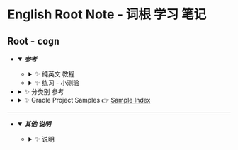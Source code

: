 # English Root Note - 词根 学习 笔记
## <a id="english-root-cogn">Root - <kbd>cogn</kbd></a>
  * <details open>
        <summary>
         <i><b>参考</b></i>
        </summary>
        <ul style="disc">
           <li>
               <details>
                  <summary>
                      ✨ 纯英文 教程
                  </summary>
                  <ul>
                      <li>
                          <details>
                             <summary>
                                🔸 <kbd>cogn</kbd> - learn, know
                             </summary>
                             <ul>
                                 <li> ✨ this article is good 👉 <a href="https://www.membean.com/rootcasts/cogn-learn/">Mental Cogs Cognition: cogn-learn</a>
                                 </li>
                                 <li> ✨ 与 上一篇 相同，只是网址 和 编排 不同 ，前篇 更新一些 👉 <a href="https://membean.com/roots/cogn-learn"><kbd>cogn</kbd> - learn, know</a>
                                 </li>
                             </ul>
                          </details>
                      </li>
                      <li>
                          <details>
                             <summary>
                                🔸 <kbd>cogni-</kbd>, <kbd>cogn-</kbd>, <kbd>cognosc-</kbd><br />
                                   (Latin: know, learn; comprehend, perceive)
                             </summary>
                             <ul>
                                 <li> ✨ English Word Information - Word Info about English Vocabulary 👉 <a href="https://wordinfo.info/unit/519"><kbd>cogni-</kbd>, <kbd>cogn-</kbd>, <kbd>cognosc-</kbd> 🔹 Latin: know, learn; comprehend, perceive</a>
                                 </li>
                             </ul>
                          </details>
                      </li>
                  </ul>
               </details>
           </li>
           <li>
               <details>
                  <summary>
                      ✨ 练习 - 小测验
                  </summary>
                  <ul>
                      <li>
                          <details>
                             <summary>
                                🔸 Root Word: "cogn"
                             </summary>
                             <ul>
                                 <li>
                                     <details>
                                        <summary>
                                            ✨ Root Word: "cogn" 👉 <a href="https://quizlet.com/71148312/root-word-cogn-flash-cards/">Root Word: "cogn"</a>
                                        </summary>
                                        <ul> 
                                           <li> ✨ Root Word: "cogn / sci" 👉 <a href="https://quizlet.com/2584543/root-word-cogn-sci-flash-cards/">CRoot Word: "cogn / sci"</a>
                                           </li>
                                           <li> ✨ Root Word: "cogn / sci" - flashcards 👉 <a href="https://quizlet.com/2584543/flashcards">CRoot Word: "cogn / sci"</a>
                                           </li>
                                         
                                        </ul>
                                      </details>
                                 </li>
                                 <li>
                                     <details>
                                        <summary>
                                            ✨ ENGLISH ROOT WORD: <kbd>cogn-</kbd>, <kbd>cognit-</kbd> from Latin cognoscere, cognitus, cognit
                                        </summary>
                                        <ul> 
                                           <li> ✨ ENGLISH ROOT WORD: <kbd>cogn-</kbd>, <kbd>cognit-</kbd> from Latin cognoscere, cognitus, cognit 👉 <a href="https://softca.tistory.com/1643">ENGLISH ROOT WORD: <kbd>cogn-</kbd>, <kbd>cognit-</kbd> from Latin cognoscere, cognitus, cognit</a>
                                           </li>
                                        </ul>
                                      </details>
                                 </li>
                                 <li>
                                     <details>
                                        <summary>
                                            ✨ Youtube 上 的 教程</a>
                                        </summary>
                                        <ul> 
                                           <li> ✨ Word Roots: GNO/ COGN/ CONN and derived words Illustrated ( Vocabulary L-29) 👉 <a href="https://www.youtube.com/watch?v=ju3LC-48Av8">Word Roots: GNO/ COGN/ CONN and derived words Illustrated ( Vocabulary L-29)</a>
                                           </li>
                                        </ul>
                                      </details>
                                 </li>
                             </ul>
                          </details>
                      </li>
                  </ul>
               </details>
           </li>
           <li>
               <details>
                  <summary>
                      ✨ 使用 Gradle 管理 项目
                  </summary>
                  <ul>
                      <li>
                          <details>
                             <summary>
                                🔸 Gradle官网 教程
                             </summary>
                             <ul>
                                 <li>
                                     <details>
                                        <summary>
                                            ✨ 组织 与 管理 Gradle 项目 相关资源 👉 <a href="https://docs.gradle.org/current/userguide/organizing_gradle_projects.html#sec:build_sources">Organizing Gradle Projects</a>
                                        </summary>
                                        <ul>
                                           <li> ✨ 使用 buildSrc 管理 项目 👉 <a href="https://docs.gradle.org/current/userguide/organizing_gradle_projects.html#sec:build_sources">Use buildSrc to abstract imperative logic</a>
                                           </li>
                                        </ul>
                                      </details>
                                 </li>
                                 <li>
                                     <details>
                                        <summary>
                                            ✨ 如何 组合 项目 - 多项目 如何 组织 和 管理 👉 <a href="https://docs.gradle.org/current/userguide/composite_builds.html">Composing builds</a>
                                        </summary>
                                        <ul> 
                                           <li> ✨ 使用 composite build 管理 项目 👉 <a href="https://docs.gradle.org/current/userguide/composite_builds.html#defining_composite_builds">Defining a composite build
</a>
                                           </li>
                                           <li> ✨ 后续 完善，详见 👉 <a href="https://docs.gradle.org/current/userguide/composite_builds.html">Composing builds</a> 子目录 内容
                                           </li>
                                        </ul>
                                      </details>
                                 </li>
                             </ul>
                          </details>
                      </li>
                  </ul>
               </details>
           </li>
           <li>
               <details>
                  <summary>
                      ✨ 分类别 参考
                  </summary>
                  <ul>
                      <li>
                          <details>
                             <summary>
                                🔸 Android 相关
                             </summary>
                             <ul>
                                 <li>
                                     <details>
                                        <summary>
                                            ✨ 使用 BuildSrc 相关
                                        </summary>
                                        <ul>
                                           <li> ✨ 使用 Kotlin DSL+ buildSrc 管理 Android 项目 👉 <a href="https://innovance.com.tr/jetpack-compose-migration-to-gradle-kotlin-dsl/">Jetpack Compose: Migration to Gradle Kotlin DSL</a>
                                           </li>
                                           <li> ✨ 使用 Kotlin DSL+ buildSrc 管理 Android Dependency 版本 👉 <a href="https://qiita.com/mangano-ito/items/7e13f1988f9da61746b8">Android + Gradle 探索之二：buildSrc 和版本目录</a> 🔹 Android + Gradle 探訪 - 後編: buildSrc や Version Catalog
                                           </li>
                                        </ul>
                                      </details>
                                 </li>
                             </ul>
                          </details>
                      </li>
                  </ul>
               </details>
           </li>
           <li>
               <details>
                  <summary>
                      ✨ Gradle Project Samples 👉 <a href="https://docs.gradle.org/current/samples/index.html">Sample Index</a>
                  </summary>
                  <ul>
                      <li>
                          <details>
                             <summary>
                                ✨ Gradle官网 提供的 Java 相关的 例子 👉 <a href="https://docs.gradle.org/current/samples/index.html#java">Sample Index - Java</a>
                             </summary>
                             <ul>
                                 <li> ✨ 一步一步 创建 Java 应用 的 例子 👉 <a href="https://docs.gradle.org/current/samples/sample_building_java_applications.html">Building Java Applications Sample</a> 🔹 Setup a Java application project step-by-step.
                                 </li>
                                 <li> ✨ Setup a Java application project with libraries step-by-step. 👉 <a href="https://docs.gradle.org/current/samples/sample_building_java_applications_multi_project.html">Building Java Applications with libraries</a> 🔹 Setup a Java application project with libraries step-by-step.
                                 </li>
                             </ul>
                          </details>
                      </li>
                      <li>
                          <details>
                             <summary>
                                ✨ Gradle官网 提供的 Java Modules 相关的 例子 👉 <a href="https://docs.gradle.org/current/samples/index.html#java_modules">Sample Index - Java Modules</a>
                             </summary>
                             <ul>
                                 <li> ✨ Build Java Modules and a modular Java application. 👉 <a href="https://docs.gradle.org/current/samples/sample_java_modules_multi_project.html">Building Java Modules</a> 🔹 Build Java Modules and a modular Java application.
                                 </li>
                             </ul>
                          </details>
                      </li>
                      <li>
                          <details>
                             <summary>
                                ✨ Gradle官网 提供的 Kotlin 相关的 例子 👉 <a href="https://docs.gradle.org/current/samples/index.html#kotlin">Sample Index - Kotlin</a>
                             </summary>
                             <ul>
                                 <li> ✨ Setup a Kotlin application project step-by-step. 👉 <a href="https://docs.gradle.org/current/samples/sample_building_kotlin_applications.html">Building Kotlin Applications</a> 🔹 Setup a Kotlin application project step-by-step.
                                 </li>
                             </ul>
                          </details>
                      </li>
                      <li>
                          <details>
                             <summary>
                                ✨ Gradle官网 提供的 Android 相关的 例子 👉 <a href="https://docs.gradle.org/current/samples/index.html#android">Sample Index - Android</a>
                             </summary>
                             <ul>
                                 <li> ✨ Build a simple Android app. 👉 <a href="https://docs.gradle.org/current/samples/sample_building_android_apps.html">Building Android Apps</a> 🔹 Build a simple Android app.
                                 </li>
                             </ul>
                          </details>
                      </li>
                  </ul>
               </details>
           </li>
        </ul>
    </details>

----

  * <details open>
        <summary>
         <i><b><a id="gradle-install-and-setting-steps-for-mac">其他 说明</a></b></i>
        </summary>
        <ul style="disc">
            <li>
                <details>
                   <summary>
                       ✨ 说明
                   </summary>
                   <ul>
                       <li>查询
                           <ul>
                               <li>brew search gradle
                               </li>
                           </ul>
                       </li>
                       <li>查询 
                           <ul>
                               <li>brew info gradle ==> Caveats</li>
                           </ul>
                       </li>
                       <li>
                           <details>
                              <summary>
                                 🔸 安装 最新版 Gradle
                              </summary>
                              <ul>
                                  <li>brew install gradle
                                      <ul>
                                          <li>Gradle 安装包位置
                                              <ul>
                                                  <li>/opt/homebrew/Cellar/gradle/7.4.2</li>
                                              </ul>
                                          </li>
                                      </ul>
                                  </li>
                              </ul>
                           </details>
                       </li>
                   </ul>
                </details>
            </li>
        </ul>
    </details>
